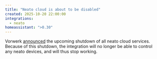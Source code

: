 ```yaml
---
title: "Neato cloud is about to be disabled"
created: 2025-10-20 22:00:00
integrations:
  - neato
homeassistant: ">0.30"
---
```


Vorwerk [announced](https://support.neatorobotics.com/support/solutions/articles/204000073686) the upcoming shutdown of all neato cloud services. Because of this shutdown, the integration will no longer be able to control any neato devices, and will thus stop working.
